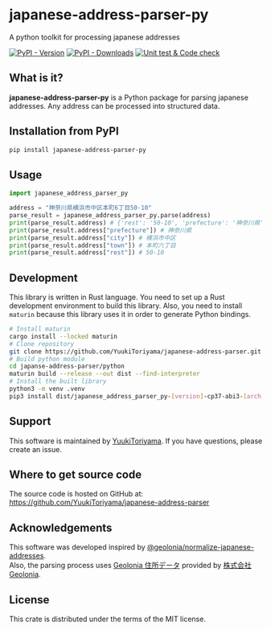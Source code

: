 # japanese-address-parser-py
A python toolkit for processing japanese addresses

[![PyPI - Version](https://img.shields.io/pypi/v/japanese-address-parser-py)](https://pypi.org/project/japanese-address-parser-py/)
[![PyPI - Downloads](https://img.shields.io/pypi/dm/japanese-address-parser-py)](https://pypi.org/project/japanese-address-parser-py/#history)
[![Unit test & Code check](https://github.com/YuukiToriyama/japanese-address-parser/actions/workflows/code-check.yaml/badge.svg)](https://github.com/YuukiToriyama/japanese-address-parser/actions/workflows/code-check.yaml)

## What is it?
**japanese-address-parser-py** is a Python package for parsing japanese addresses.
Any address can be processed into structured data.

## Installation from PyPI
```bash
pip install japanese-address-parser-py
```

## Usage
```python
import japanese_address_parser_py

address = "神奈川県横浜市中区本町6丁目50-10"
parse_result = japanese_address_parser_py.parse(address)
print(parse_result.address) # {'rest': '50-10', 'prefecture': '神奈川県', 'town': '本町六丁目', 'city': '横浜市中区'}
print(parse_result.address["prefecture"]) # 神奈川県
print(parse_result.address["city"]) # 横浜市中区
print(parse_result.address["town"]) # 本町六丁目
print(parse_result.address["rest"]) # 50-10
```

## Development
This library is written in Rust language. You need to set up a Rust development environment to build this library.
Also, you need to install `maturin` because this library uses it in order to generate Python bindings.

```bash
# Install maturin
cargo install --locked maturin
# Clone repository
git clone https://github.com/YuukiToriyama/japanese-address-parser.git
# Build python module
cd japanse-address-parser/python
maturin build --release --out dist --find-interpreter
# Install the built library
python3 -m venv .venv
pip3 install dist/japanese_address_parser_py-[version]-cp37-abi3-[arch].whl
```

## Support

This software is maintained by [YuukiToriyama](https://github.com/yuukitoriyama).
If you have questions, please create an issue.

## Where to get source code
The source code is hosted on GitHub at:
https://github.com/YuukiToriyama/japanese-address-parser

## Acknowledgements

This software was developed inspired
by [@geolonia/normalize-japanese-addresses](https://github.com/geolonia/normalize-japanese-addresses).  
Also, the parsing process uses [Geolonia 住所データ](https://github.com/geolonia/japanese-addresses) provided
by [株式会社Geolonia](https://www.geolonia.com/company/).

## License

This crate is distributed under the terms of the MIT license.
